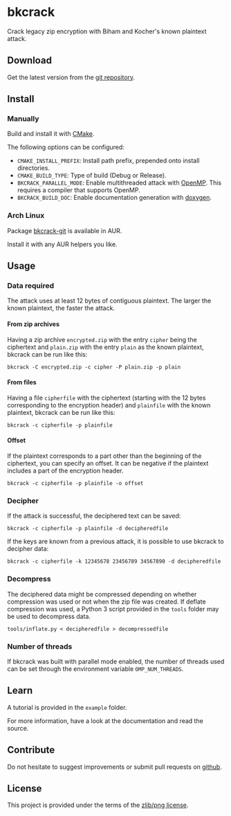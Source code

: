 bkcrack
=======

Crack legacy zip encryption with Biham and Kocher's known plaintext attack.

Download
--------

Get the latest version from the [git repository](https://github.com/kimci86/bkcrack).

Install
-------

### Manually

Build and install it with [CMake](https://cmake.org).

The following options can be configured:

- `CMAKE_INSTALL_PREFIX`: Install path prefix, prepended onto install directories.
- `CMAKE_BUILD_TYPE`: Type of build (Debug or Release).
- `BKCRACK_PARALLEL_MODE`: Enable multithreaded attack with [OpenMP](http://openmp.org). This requires a compiler that supports OpenMP.
- `BKCRACK_BUILD_DOC`: Enable documentation generation with [doxygen](http://doxygen.org).

### Arch Linux

Package [bkcrack-git](https://aur.archlinux.org/packages/bkcrack-git/) is available in AUR.

Install it with any AUR helpers you like.

Usage
-----

### Data required

The attack uses at least 12 bytes of contiguous plaintext.
The larger the known plaintext, the faster the attack.

#### From zip archives

Having a zip archive `encrypted.zip` with the entry `cipher` being the ciphertext and `plain.zip` with the entry `plain` as the known plaintext, bkcrack can be run like this:

    bkcrack -C encrypted.zip -c cipher -P plain.zip -p plain

#### From files

Having a file `cipherfile` with the ciphertext (starting with the 12 bytes corresponding to the encryption header) and `plainfile` with the known plaintext, bkcrack can be run like this:

    bkcrack -c cipherfile -p plainfile

#### Offset

If the plaintext corresponds to a part other than the beginning of the ciphertext, you can specify an offset.
It can be negative if the plaintext includes a part of the encryption header.

    bkcrack -c cipherfile -p plainfile -o offset

### Decipher

If the attack is successful, the deciphered text can be saved:

    bkcrack -c cipherfile -p plainfile -d decipheredfile

If the keys are known from a previous attack, it is possible to use bkcrack to decipher data:

    bkcrack -c cipherfile -k 12345678 23456789 34567890 -d decipheredfile

### Decompress

The deciphered data might be compressed depending on whether compression was used or not when the zip file was created.
If deflate compression was used, a Python 3 script provided in the `tools` folder may be used to decompress data.

    tools/inflate.py < decipheredfile > decompressedfile

### Number of threads

If bkcrack was built with parallel mode enabled, the number of threads used can be set through the environment variable `OMP_NUM_THREADS`.

Learn
-----

A tutorial is provided in the `example` folder.

For more information, have a look at the documentation and read the source.

Contribute
----------

Do not hesitate to suggest improvements or submit pull requests on [github](https://github.com/kimci86/bkcrack).

License
-------

This project is provided under the terms of the [zlib/png license](http://opensource.org/licenses/Zlib).
